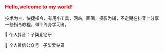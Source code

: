 ### <span style="color:red;">Hello,welcome to my world!</span>

技术为主，快捷指令，有用小工具，网站，画画，摄影为辅，不定期在抖音上分享一些指令教程，做个终身学习者。

🍎 个人抖音：子柒爱钻研

🍓 个人微信公众号：子柒爱钻研
